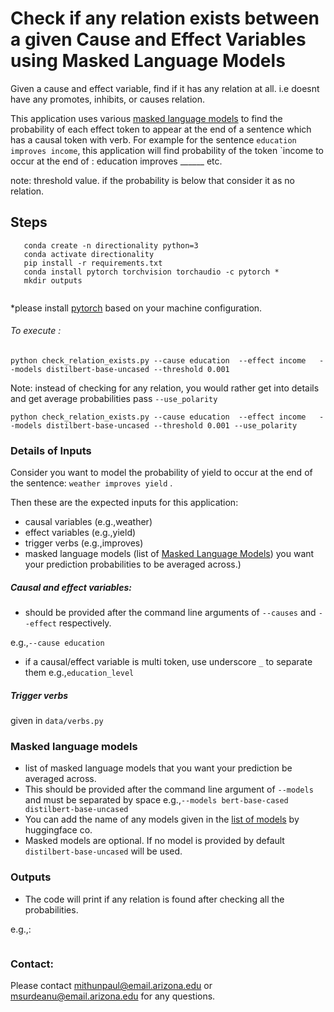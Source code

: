 # Check if any relation exists between a given Cause and Effect Variables using Masked Language Models

Given a cause and effect variable, find if it has any relation at all. i.e doesnt have any promotes, inhibits, or causes relation.
 
 
This application uses various 
[masked language models](https://arxiv.org/pdf/1810.04805.pdf&usg=ALkJrhhzxlCL6yTht2BRmH9atgvKFxHsxQ) 
to find the probability of each effect token to appear at the end of a sentence which has a causal token with verb. For example for the sentence `education improves income`, this application will
find probability of the token `income to occur at the end of :
        education improves ______ etc.

    
   note: threshold value. if the probability is below that consider it as no relation.
## Steps
 ```
    conda create -n directionality python=3
    conda activate directionality
    pip install -r requirements.txt   
    conda install pytorch torchvision torchaudio -c pytorch *
    mkdir outputs 
    
```
*please install [pytorch](http://pytorch.org/) based on your machine configuration.

###### To execute :

```
python check_relation_exists.py --cause education  --effect income   --models distilbert-base-uncased --threshold 0.001
```
Note: instead of checking for any relation, you would rather get into details and get average probabilities pass `--use_polarity`


```
python check_relation_exists.py --cause education  --effect income   --models distilbert-base-uncased --threshold 0.001 --use_polarity
```

### Details of Inputs


Consider you want to model the probability of yield to occur at the end of the sentence: `weather improves yield` .

Then these are the expected inputs for this application:

- causal variables (e.g.,weather)
- effect variables (e.g.,yield)
- trigger verbs (e.g.,improves)
- masked language models (list of [Masked Language Models](https://keras.io/examples/nlp/masked_language_modeling/)) you want your prediction probabilities to be averaged across.)


##### Causal and effect variables:
 
 - should be provided after the command line arguments of `--causes` and `--effect` respectively.
 
 e.g.,`--cause education`
 
 - if a causal/effect variable is multi token, use underscore `_` to separate them e.g.,`education_level`



##### Trigger verbs
given in `data/verbs.py`

### Masked language models

- list of masked language models that you want your prediction be averaged across.
- This should be provided after the command line argument of `--models` and must be separated by space 
e.g.,`--models bert-base-cased distilbert-base-uncased`
- You can add the name of any models given in the [list of models](https://huggingface.co/models) by huggingface co. 
- Masked models are optional. If no model is provided by default `distilbert-base-uncased` will be used.



### Outputs

- The code will print if any relation is found after checking all the probabilities.
 

    
e.g.,: 
```

```





### Contact:
Please contact mithunpaul@email.arizona.edu or msurdeanu@email.arizona.edu for any questions.

